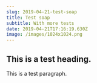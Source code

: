 ```yaml
---
slug: 2019-04-21-test-soap
title: Test soap
subtitle: With more tests
date: 2019-04-21T17:16:19.630Z
image: /images/1024x1024.png
---
```

## This is a test heading.

This is a test paragraph.
